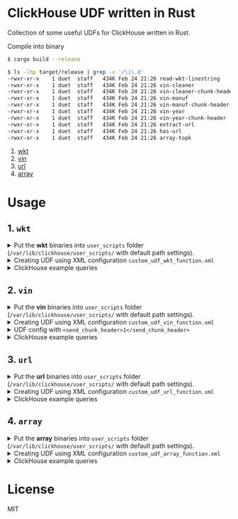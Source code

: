 # ClickHouse UDF written in Rust 

Collection of some useful UDFs for ClickHouse written in Rust.

Compile into binary

```bash
$ cargo build --release

$ ls -lhp target/release | grep -v '/\|\.d'
-rwxr-xr-x    1 duet  staff   434K Feb 24 21:26 read-wkt-linestring
-rwxr-xr-x    1 duet  staff   434K Feb 24 21:26 vin-cleaner
-rwxr-xr-x    1 duet  staff   434K Feb 24 21:26 vin-cleaner-chunk-header
-rwxr-xr-x    1 duet  staff   434K Feb 24 21:26 vin-manuf
-rwxr-xr-x    1 duet  staff   434K Feb 24 21:26 vin-manuf-chunk-header
-rwxr-xr-x    1 duet  staff   434K Feb 24 21:26 vin-year
-rwxr-xr-x    1 duet  staff   434K Feb 24 21:26 vin-year-chunk-header
-rwxr-xr-x    1 duet  staff   434K Feb 24 21:26 extract-url
-rwxr-xr-x    1 duet  staff   434K Feb 24 21:26 has-url
-rwxr-xr-x    1 duet  staff   434K Feb 24 21:26 array-topk

```

1. [wkt](#1-wkt)
2. [vin](#2-vin)
3. [url](#3-url)
4. [array](#4-array)


# Usage

## 1. `wkt`


<details>
  <summary>
    Put the <strong>wkt</strong> binaries into <code>user_scripts</code> folder (<code>/var/lib/clickhouse/user_scripts/</code> with default path settings).
  </summary>

  ```bash
  $ cd /var/lib/clickhouse/user_scripts/
  $ wget https://github.com/duyet/clickhouse-udf-rs/releases/download/0.1.8/clickhouse_udf_wkt_v0.1.8_x86_64-unknown-linux-musl.tar.gz
  $ tar zxvf clickhouse_udf_wkt_v0.1.8_x86_64-unknown-linux-musl.tar.gz

  read-wkt-linestring
  
  ```
</details>

<details>
  <summary>
    Creating UDF using XML configuration <code>custom_udf_wkt_function.xml</code>
  </summary>

  define udf config file `wkt_udf_function.xml` (`/etc/clickhouse-server/custom_udf_wkt_function.xml` with default path settings,
  file name must be matched `*_function.xml`).


  ```xml
  <functions>
    <!-- wkt -->
    <function>
        <name>readWktLinestring</name>
        <type>executable_pool</type>
        <command>read-wkt-linestring</command>
        <format>tabseparated</format>
        <argument>
            <type>string</type>
            <name>value</name>
        </argument>
        <return_type>string</return_type>
    </function>
    
  </functions>
  ```
</details>




<details>
  <summary>ClickHouse example queries</summary>

  ```sql
  SELECT readWktLinestring('value');
  ```
</details>

## 2. `vin`


<details>
  <summary>
    Put the <strong>vin</strong> binaries into <code>user_scripts</code> folder (<code>/var/lib/clickhouse/user_scripts/</code> with default path settings).
  </summary>

  ```bash
  $ cd /var/lib/clickhouse/user_scripts/
  $ wget https://github.com/duyet/clickhouse-udf-rs/releases/download/0.1.8/clickhouse_udf_vin_v0.1.8_x86_64-unknown-linux-musl.tar.gz
  $ tar zxvf clickhouse_udf_vin_v0.1.8_x86_64-unknown-linux-musl.tar.gz

  vin-cleaner
  vin-cleaner-chunk-header
  vin-manuf
  vin-manuf-chunk-header
  vin-year
  vin-year-chunk-header
  
  ```
</details>

<details>
  <summary>
    Creating UDF using XML configuration <code>custom_udf_vin_function.xml</code>
  </summary>

  define udf config file `vin_udf_function.xml` (`/etc/clickhouse-server/custom_udf_vin_function.xml` with default path settings,
  file name must be matched `*_function.xml`).


  ```xml
  <functions>
    <!-- vin -->
    <function>
        <name>vinCleaner</name>
        <type>executable_pool</type>
        <command>vin-cleaner</command>
        <format>tabseparated</format>
        <argument>
            <type>string</type>
            <name>value</name>
        </argument>
        <return_type>string</return_type>
    </function>
    <function>
        <name>vinManuf</name>
        <type>executable_pool</type>
        <command>vin-manuf</command>
        <format>tabseparated</format>
        <argument>
            <type>string</type>
            <name>value</name>
        </argument>
        <return_type>string</return_type>
    </function>
    <function>
        <name>vinYear</name>
        <type>executable_pool</type>
        <command>vin-year</command>
        <format>tabseparated</format>
        <argument>
            <type>string</type>
            <name>value</name>
        </argument>
        <return_type>string</return_type>
    </function>
    
  </functions>
  ```
</details>








<details>
  <summary>UDF config with <code>&lt;send_chunk_header&gt;1&lt;&#x2F;send_chunk_header&gt;</code></summary>

  ```xml
  <functions>
      <!-- vin -->
      
      <function>
          <name>vinCleaner</name>
          <type>executable_pool</type>

          <command>vin-cleaner-chunk-header</command>
          <send_chunk_header>1</send_chunk_header>

          <format>TabSeparated</format>
          <argument>
              <type>String</type>
              <name>value</name>
          </argument>
          <return_type>String</return_type>
      </function>
      
      <function>
          <name>vinManuf</name>
          <type>executable_pool</type>

          <command>vin-manuf-chunk-header</command>
          <send_chunk_header>1</send_chunk_header>

          <format>TabSeparated</format>
          <argument>
              <type>String</type>
              <name>value</name>
          </argument>
          <return_type>String</return_type>
      </function>
      
      <function>
          <name>vinYear</name>
          <type>executable_pool</type>

          <command>vin-year-chunk-header</command>
          <send_chunk_header>1</send_chunk_header>

          <format>TabSeparated</format>
          <argument>
              <type>String</type>
              <name>value</name>
          </argument>
          <return_type>String</return_type>
      </function>
      </functions>
  ```

</details>


<details>
  <summary>ClickHouse example queries</summary>

  ```sql
  SELECT vinCleaner('value');
  SELECT vinManuf('value');
  SELECT vinYear('value');
  ```
</details>

## 3. `url`


<details>
  <summary>
    Put the <strong>url</strong> binaries into <code>user_scripts</code> folder (<code>/var/lib/clickhouse/user_scripts/</code> with default path settings).
  </summary>

  ```bash
  $ cd /var/lib/clickhouse/user_scripts/
  $ wget https://github.com/duyet/clickhouse-udf-rs/releases/download/0.1.8/clickhouse_udf_url_v0.1.8_x86_64-unknown-linux-musl.tar.gz
  $ tar zxvf clickhouse_udf_url_v0.1.8_x86_64-unknown-linux-musl.tar.gz

  extract-url
  has-url
  
  ```
</details>

<details>
  <summary>
    Creating UDF using XML configuration <code>custom_udf_url_function.xml</code>
  </summary>

  define udf config file `url_udf_function.xml` (`/etc/clickhouse-server/custom_udf_url_function.xml` with default path settings,
  file name must be matched `*_function.xml`).


  ```xml
  <functions>
    <!-- url -->
    <function>
        <name>extractUrl</name>
        <type>executable_pool</type>
        <command>extract-url</command>
        <format>tabseparated</format>
        <argument>
            <type>string</type>
            <name>value</name>
        </argument>
        <return_type>string</return_type>
    </function>
    <function>
        <name>hasUrl</name>
        <type>executable_pool</type>
        <command>has-url</command>
        <format>tabseparated</format>
        <argument>
            <type>string</type>
            <name>value</name>
        </argument>
        <return_type>string</return_type>
    </function>
    
  </functions>
  ```
</details>





<details>
  <summary>ClickHouse example queries</summary>

  ```sql
  SELECT extractUrl('value');
  SELECT hasUrl('value');
  ```
</details>

## 4. `array`


<details>
  <summary>
    Put the <strong>array</strong> binaries into <code>user_scripts</code> folder (<code>/var/lib/clickhouse/user_scripts/</code> with default path settings).
  </summary>

  ```bash
  $ cd /var/lib/clickhouse/user_scripts/
  $ wget https://github.com/duyet/clickhouse-udf-rs/releases/download/0.1.8/clickhouse_udf_array_v0.1.8_x86_64-unknown-linux-musl.tar.gz
  $ tar zxvf clickhouse_udf_array_v0.1.8_x86_64-unknown-linux-musl.tar.gz

  array-topk
  
  ```
</details>

<details>
  <summary>
    Creating UDF using XML configuration <code>custom_udf_array_function.xml</code>
  </summary>

  define udf config file `array_udf_function.xml` (`/etc/clickhouse-server/custom_udf_array_function.xml` with default path settings,
  file name must be matched `*_function.xml`).


  ```xml
  <functions>
    <!-- array -->
    <function>
        <name>arrayTopk</name>
        <type>executable_pool</type>
        <command>array-topk</command>
        <format>tabseparated</format>
        <argument>
            <type>string</type>
            <name>value</name>
        </argument>
        <return_type>string</return_type>
    </function>
    
  </functions>
  ```
</details>




<details>
  <summary>ClickHouse example queries</summary>

  ```sql
  SELECT arrayTopk('value');
  ```
</details>



# License

MIT

